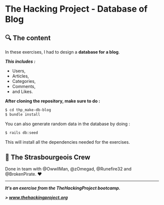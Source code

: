 # The Hacking Project - Database of Blog


## :mag: The content
In these exercises, I had to design a **database for a blog**.

***This includes :***
* Users,
* Articles,
* Categories,
* Comments,
* and Likes.

**After cloning the repository, make sure to do :**
```sh
$ cd thp_make-db-blog
$ bundle install
```

You can also generate random data in the database by doing :
```sh
$ rails db:seed
```

This will install all the dependencies needed for the exercises.

## :european_post_office: The Strasbourgeois Crew
Done in team with @OwwllMan, @zOmegad, @Runefire32 and @BrokenPirate. :heart:

<hr>

***It's an exercise from the TheHackingProject bootcamp.***

***> www.thehackingproject.org***

